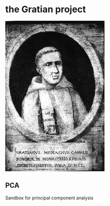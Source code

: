 # the Gratian project

![Gratian](images/Gratian.jpg)

## PCA
Sandbox for principal component analysis
